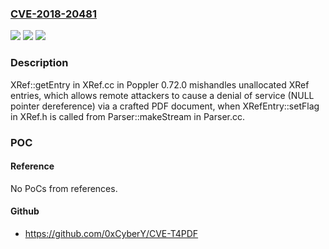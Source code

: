 ### [CVE-2018-20481](https://cve.mitre.org/cgi-bin/cvename.cgi?name=CVE-2018-20481)
![](https://img.shields.io/static/v1?label=Product&message=n%2Fa&color=blue)
![](https://img.shields.io/static/v1?label=Version&message=n%2Fa&color=blue)
![](https://img.shields.io/static/v1?label=Vulnerability&message=n%2Fa&color=brighgreen)

### Description

XRef::getEntry in XRef.cc in Poppler 0.72.0 mishandles unallocated XRef entries, which allows remote attackers to cause a denial of service (NULL pointer dereference) via a crafted PDF document, when XRefEntry::setFlag in XRef.h is called from Parser::makeStream in Parser.cc.

### POC

#### Reference
No PoCs from references.

#### Github
- https://github.com/0xCyberY/CVE-T4PDF

